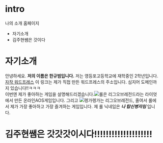 # intro
나의 소개 홈페이지

* 자기소개
* 김주현쌤은 갓이다

# 자기소개 #

안녕하세요. **저의 이름은 한규범입니다.**
저는 영등포고등학교에 재학중인 2학년입니다.
[자작 워드프레스](http://ntmakers.com "자작 워드프레스 링크") 이 링크는 제가 직접 만든 워드프레스의 주소입니다. 심지어 도메인까지 있습니다!!ㅋㅋㅋ  
이번엔 제가 좋아하는 게임을 설명해드리겠습니다.![롤](https://s-media-cache-ak0.pinimg.com/236x/16/51/ec/1651eccc4e4a518df1382241b3a7610f.jpg "롤 아이콘")은 리그오브레전드라는 라이엇에서 만든 온라인AOS게임입니다.
그리고 ![렝가](http://cfile2.uf.tistory.com/image/2520344A586243AB040C75 "렝가")렝가는 리그오브레전드, 줄여서 롤에서 제가 가장 좋아하고 가장 즐겨하는 게임입니다.
제 롤 닉네임은 ***나 탑신병자임*** 입니다.

# 김주현쌤은 갓갓갓이시다!!!!!!!!!!!!!!!!!!!! #
